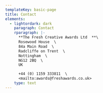```yaml
---
templateKey: basic-page
title: Contact
elements:
  - lightordark: dark
    paragraph: Contact
    rparagraph: |-
      **The Fresh Creative Awards Ltd  **\
      Rosewood House  \
      84a Main Road  \
      Radcliffe on Trent  \
      Nottingham  \
      NG12 2BQ  \
      UK

      +44 (0) 1159 333811  \
      <mailto:awards@freshawards.co.uk>
    type: text
---
```


